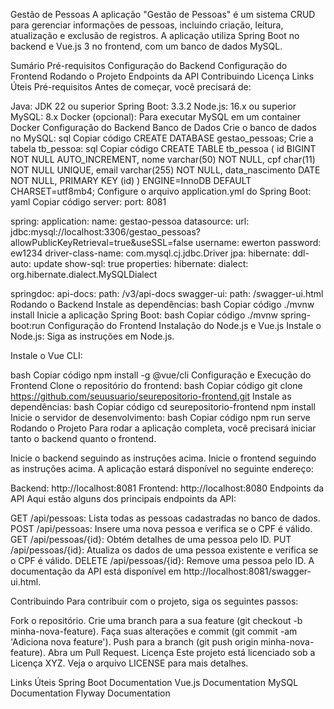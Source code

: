 Gestão de Pessoas
A aplicação "Gestão de Pessoas" é um sistema CRUD para gerenciar informações de pessoas, incluindo criação, leitura, atualização e exclusão de registros. A aplicação utiliza Spring Boot no backend e Vue.js 3 no frontend, com um banco de dados MySQL.

Sumário
Pré-requisitos
Configuração do Backend
Configuração do Frontend
Rodando o Projeto
Endpoints da API
Contribuindo
Licença
Links Úteis
Pré-requisitos
Antes de começar, você precisará de:

Java: JDK 22 ou superior
Spring Boot: 3.3.2
Node.js: 16.x ou superior
MySQL: 8.x
Docker (opcional): Para executar MySQL em um container Docker
Configuração do Backend
Banco de Dados
Crie o banco de dados no MySQL:
sql
Copiar código
CREATE DATABASE gestao_pessoas;
Crie a tabela tb_pessoa:
sql
Copiar código
CREATE TABLE tb_pessoa (
    id BIGINT NOT NULL AUTO_INCREMENT,
    nome varchar(50) NOT NULL,
    cpf char(11) NOT NULL UNIQUE,
    email varchar(255) NOT NULL,
    data_nascimento DATE NOT NULL,
    PRIMARY KEY (id)
) ENGINE=InnoDB DEFAULT CHARSET=utf8mb4;
Configure o arquivo application.yml do Spring Boot:
yaml
Copiar código
server:
  port: 8081

spring:
  application:
    name: gestao-pessoa
  datasource:
    url: jdbc:mysql://localhost:3306/gestao_pessoas?allowPublicKeyRetrieval=true&useSSL=false
    username: ewerton
    password: ew1234
    driver-class-name: com.mysql.cj.jdbc.Driver
  jpa:
    hibernate:
      ddl-auto: update
    show-sql: true
    properties:
      hibernate:
        dialect: org.hibernate.dialect.MySQLDialect

springdoc:
  api-docs:
    path: /v3/api-docs
  swagger-ui:
    path: /swagger-ui.html
Rodando o Backend
Instale as dependências:
bash
Copiar código
./mvnw install
Inicie a aplicação Spring Boot:
bash
Copiar código
./mvnw spring-boot:run
Configuração do Frontend
Instalação do Node.js e Vue.js
Instale o Node.js: Siga as instruções em Node.js.

Instale o Vue CLI:

bash
Copiar código
npm install -g @vue/cli
Configuração e Execução do Frontend
Clone o repositório do frontend:
bash
Copiar código
git clone https://github.com/seuusuario/seurepositorio-frontend.git
Instale as dependências:
bash
Copiar código
cd seurepositorio-frontend
npm install
Inicie o servidor de desenvolvimento:
bash
Copiar código
npm run serve
Rodando o Projeto
Para rodar a aplicação completa, você precisará iniciar tanto o backend quanto o frontend.

Inicie o backend seguindo as instruções acima.
Inicie o frontend seguindo as instruções acima.
A aplicação estará disponível no seguinte endereço:

Backend: http://localhost:8081
Frontend: http://localhost:8080
Endpoints da API
Aqui estão alguns dos principais endpoints da API:

GET /api/pessoas: Lista todas as pessoas cadastradas no banco de dados.
POST /api/pessoas: Insere uma nova pessoa e verifica se o CPF é válido.
GET /api/pessoas/{id}: Obtém detalhes de uma pessoa pelo ID.
PUT /api/pessoas/{id}: Atualiza os dados de uma pessoa existente e verifica se o CPF é válido.
DELETE /api/pessoas/{id}: Remove uma pessoa pelo ID.
A documentação da API está disponível em http://localhost:8081/swagger-ui.html.

Contribuindo
Para contribuir com o projeto, siga os seguintes passos:

Fork o repositório.
Crie uma branch para a sua feature (git checkout -b minha-nova-feature).
Faça suas alterações e commit (git commit -am 'Adiciona nova feature').
Push para a branch (git push origin minha-nova-feature).
Abra um Pull Request.
Licença
Este projeto está licenciado sob a Licença XYZ. Veja o arquivo LICENSE para mais detalhes.

Links Úteis
Spring Boot Documentation
Vue.js Documentation
MySQL Documentation
Flyway Documentation
